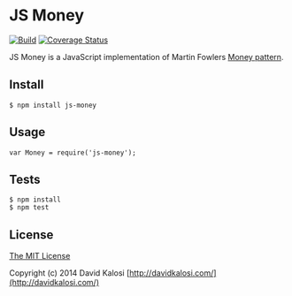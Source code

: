 # JS Money

[![Build](https://travis-ci.org/davidkalosi/js-money.png)](https://travis-ci.org/davidkalosi/js-money)
[![Coverage Status](https://img.shields.io/coveralls/davidkalosi/js-money.svg)](https://coveralls.io/r/davidkalosi/js-money)

JS Money is a JavaScript implementation of Martin Fowlers [Money pattern](http://martinfowler.com/eaaCatalog/money.html).

## Install

    $ npm install js-money

## Usage

    var Money = require('js-money');
    
## Tests

    $ npm install
    $ npm test

## License

[The MIT License](http://opensource.org/licenses/MIT)

Copyright (c) 2014 David Kalosi [http://davidkalosi.com/](http://davidkalosi.com/)